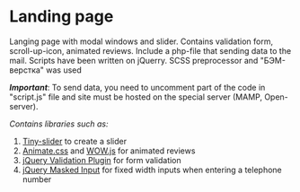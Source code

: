 # Landing page

Langing page with modal windows and slider. Contains validation form, scroll-up-icon, animated reviews. 
Include a php-file that sending data to the mail. Scripts have been written on jQuerry.
SCSS preprocessor and "БЭМ-верстка" was used


***Important***: To send data, you need to uncomment part of the code in "script.js" file and site must be hosted on the special server (MAMP, Open-server).


*Сontains libraries such as:*
1. [Tiny-slider](https://github.com/ganlanyuan/tiny-slider) to create a slider
2. [Animate.css](https://animate.style) and [WOW.js](https://wowjs.uk) for animated reviews
4. [jQuery Validation Plugin](https://jqueryvalidation.org) for form validation
5. [jQuery Masked Input](https://plugins.jquery.com/maskedinput/) for fixed width inputs when entering a telephone number
